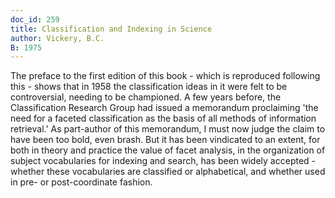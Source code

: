 ```yaml
---
doc_id: 259
title: Classification and Indexing in Science
author: Vickery, B.C.
B: 1975
---
```


The preface to the first edition of this book - which is reproduced
following this - shows that in 1958 the classification ideas in it
were felt to be controversial, needing to be championed.  A few
years before, the Classification Research Group had issued a
memorandum proclaiming 'the need for a faceted classification
as the basis of all methods of information retrieval.'  As part-author
of this memorandum, I must now judge the claim to have been
too bold, even brash.  But it has been vindicated to an extent,
for both in theory and practice the value of facet analysis, in
the organization of subject vocabularies for indexing and search,
has been widely accepted - whether these vocabularies are classified
or alphabetical, and whether used in pre- or post-coordinate fashion.